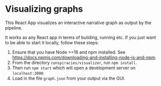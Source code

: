 # Visualizing graphs

This React App visualizes an interactive narrative graph as output by the pipeline.

It works as any React app in terms of building, running etc. If you just want to be able to start it locally, follow these steps:

1. Ensure that you have Node >=16 and npm installed. See https://docs.npmjs.com/downloading-and-installing-node-js-and-npm.
2. From the directory `conspiracies/visualizer`, run `npm install`.
3. Then run `npm start` which will open a development server on `localhost:3000`.
4. Load in the file `graph.json` from your output via the GUI.